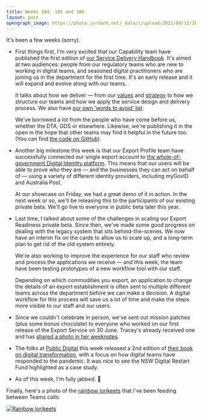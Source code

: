 ```yaml
---
title: Weeks 104, 105 and 106
layout: post
opengraph_image: https://photo.jordanh.net/_data/i/upload/2021/09/12/20210912022658-2e27ae8b-me.jpg
---
```


It's been a few weeks (sorry).

* First things first, I'm very excited that our Capability team have published the first edition of [our Service Delivery Handbook][handbook]. It's aimed at two audiences: people from our regulatory teams who are new to working in digital teams, and  seasoned digital practitioners who are joining us in the department for the first time. It's an early release and it will expand and evolve along with our teams.

  It talks about how we deliver &mdash; from our [values][handbook-values] and [strategy][handbook-strategy] to how we structure our teams and how we apply the service design and delivery process. We also have [our own 'words to avoid' list][handbook-words-to-avoid].

  We've borrowed a lot from the people who have come before us, whether the DTA, GDS or elsewhere. Likewise, we're publishing it in the open in the hope that other teams may find it helpful in the future too. (You can find [the code on GitHub][handbook-github]).

* Another big milestone this week is that our Export Profile team have successfully connected our single export account to [the whole-of-government Digital Identity platform][digital-identity]. This means that our users will be able to prove who they are &mdash; and the businesses they can act on behalf of &mdash; using a variety of different identity providers, including myGovID and Australia Post.

  At our showcase on Friday, we had a great demo of it in action. In the next week or so, we'll be releasing this to the participants of our existing private beta. We'll go live to everyone in public beta later this year.

* Last time, I talked about some of the challenges in scaling our Export Readiness private beta. Since then, we've made some good progress on dealing with the legacy system that sits behind-the-scenes. We now have an interim fix on the cards to allow us to scale up, and a long-term plan to get rid of the old system entirely.

  We're also working to improve the experience for our staff who review and process the applications we receive &mdash; and this week, the team have been testing prototypes of a new workflow tool with our staff.

  Depending on which commodities you export, an application to change the details of an export establishment is often sent to multiple different teams across the department before we can make a decision. A digital workflow for this process will save us a lot of time and make the steps more visible to our staff and our users.

* Since we couldn't celebrate in person, we've sent out mission patches (plus some bonus chocolate) to everyone who worked on our first release of the Export Service on 30 June. Tracey's already received one and has [shared a photo in her weeknotes][tracey].

* The folks at [Public Digital][pd] this week released a 2nd edition of [their book on digital transformation][pd-book], with a focus on how digital teams have responded to the pandemic. It was nice to see the NSW Digital Restart Fund highlighted as a case study.

* As of this week, I'm fully jabbed. 💪

Finally, here's a photo of the [rainbow lorikeets][loris] that I've been feeding between Teams calls:

<a href="https://photo.jordanh.net/picture.php?/268" class="image--block">
  <img src="https://photo.jordanh.net/_data/i/upload/2021/09/12/20210912022658-2e27ae8b-me.jpg" style="max-height: 25rem;" alt="Rainbow lorikeets">
</a>



[handbook]: https://handbook.agtrade.digital/
[handbook-values]: https://handbook.agtrade.digital/culture-values/
[handbook-strategy]: https://handbook.agtrade.digital/strategy/
[handbook-words-to-avoid]: https://handbook.agtrade.digital/culture-values/language/
[handbook-github]: https://github.com/envris/digital-trade-handbook
[digital-identity]: https://www.digitalidentity.gov.au/
[tracey]: https://medium.com/@bytetime/weeknotes-6-signs-of-spring-fc3971561145
[pd]: https://public.digital/
[pd-book]: https://public.digital/publications
[loris]: https://en.wikipedia.org/wiki/Rainbow_lorikeet
